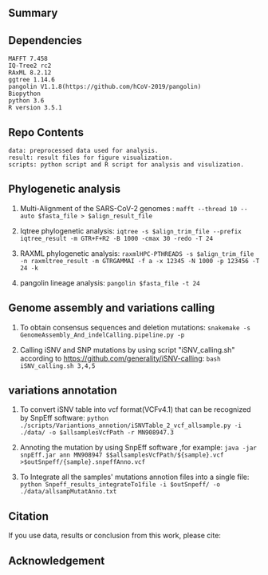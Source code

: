 

## Summary





## Dependencies

    MAFFT 7.458
    IQ-Tree2 rc2
    RAxML 8.2.12
    ggtree 1.14.6
    pangolin V1.1.8(https://github.com/hCoV-2019/pangolin)
    Biopython
    python 3.6
    R version 3.5.1


## Repo Contents

    data: preprocessed data used for analysis.
    result: result files for figure visualization.
    scripts: python script and R script for analysis and visulization.


## Phylogenetic analysis



1. Multi-Alignment of the SARS-CoV-2 genomes : `mafft --thread 10 --auto $fasta_file > $align_result_file`

2. Iqtree phylogenetic analysis: `iqtree -s $align_trim_file --prefix iqtree_result -m GTR+F+R2 -B 1000 -cmax 30 -redo -T 24`

3. RAXML phylogenetic analysis: `raxmlHPC-PTHREADS -s $align_trim_file -n raxmltree_result -m GTRGAMMAI -f a -x 12345 -N 1000 -p 123456 -T 24 -k`

4. pangolin lineage analysis: `pangolin $fasta_file -t 24`


## Genome assembly and variations calling


1. To obtain consensus sequences and deletion mutations: 
    `snakemake -s GenomeAssembly_And_indelCalling.pipeline.py -p`

2. Calling iSNV and SNP mutations by using script "iSNV_calling.sh" according to https://github.com/generality/iSNV-calling: 
   `bash iSNV_calling.sh 3,4,5`


## variations annotation


1. To convert iSNV table into vcf format(VCFv4.1) that can be recognized by SnpEff software: 
   `python ./scripts/Variantions_annotion/iSNVTable_2_vcf_allsample.py -i ./data/ -o $allsamplesVcfPath -r MN908947.3`

2. Annoting the mutation by using SnpEff software ,for example: `java -jar snpEff.jar ann MN908947 $$allsamplesVcfPath/${sample}.vcf >$outSnpeff/{sample}.snpeffAnno.vcf`

3. To Integrate all the samples' mutations annotion files into a single file: `python Snpeff_results_integrateTo1file -i $outSnpeff/ -o ./data/allsampMutatAnno.txt`




## Citation

If you use data, results or conclusion from this work, please cite:




## Acknowledgement
